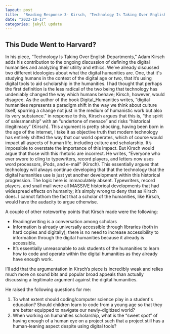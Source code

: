```yaml
---
layout: post
title:  "Reading Response 3- Kirsch, 'Technology Is Taking Over English Departments'"
date: "2022-10-17"
categories: jekyll update
---
```


## This Dude Went to Harvard? 

In his piece, “Technology Is Taking Over English Departments,” Adam Kirsch adds his contribution to the ongoing discussion of defining the digital humanities and analyzing their utility and ethics. We’ve already discussed two different ideologies about what the digital humanities are. One, that it's studying humans in the context of the digital age or two, that it’s using digital tools to aid scholarship in the humanities. I had thought that perhaps the first definition is the less radical of the two being that technology has undeniably changed the way which humans behave; Kirsch, however, would disagree. As the author of the book Digital_Humanities writes, “digital humanities represents a paradigm shift in the way we think about culture itself, spurring a change not just in the medium of humanistic work but also its very substance.” in response to this, Kirsch argues that this is, “the spirit of salesmanship” with an “undertone of menace” and risks “historical illegitimacy” (Kirsch). This argument is pretty shocking, having been born in the age of the internet, I take it as objective truth that modern technology has entirely shifted the way that our world operates, which of course would impact all aspects of human life, including culture and scholarship. It’s impossible to overstate the importance of this impact. But Kirsch would argue that those with this rhetoric are incorrect. He writes, “Everyone who ever swore to cling to typewriters, record players, and letters now uses word processors, iPods, and e-mail” (Kirsch). This essentially argues that technology will always continue developing that that the technology that the digital humanities use is just yet another development within this historical progression. The logic here is immaculately absent. Typewriters, record players, and snail mail were all MASSIVE historical developments that had widespread effects on humanity; it’s simply wrong to deny that as Kirsch does. I cannot fathom the fact that a scholar of the humanities, like Kirsch, would have the audacity to argue otherwise. 

A couple of other noteworthy points that Kirsch made were the following:
- Reading/writing is a conversation among scholars 
- Information is already universally accessible through libraries (both in hard copies and digitally); there is no need to increase accessibility to information through the digital humanities because it already is accessible. 
- It’s essentially unreasonable to ask students of the humanities to learn how to code and operate within the digital humanities as they already have enough work. 

I’ll add that the argumentation in Kirsch’s piece is incredibly weak and relies much more on sound bits and popular broad appeals than actually discussing a legitimate argument against the digital humanities. 

He raised the following questions for me: 
1. To what extent should coding/computer science play in a student's education? Should children learn to code from a young age so that they are better equipped to navigate our newly-digitized world? 
2. When working on humanities scholarship, what is the “sweet spot” of having enough of a human eye on a project such that a project still has a human-leaning aspect despite using digital tools? 
